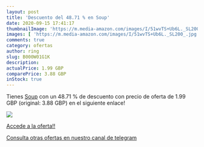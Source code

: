 ```yaml
---
layout: post
title: 'Descuento del 48.71 % en Soup'
date: 2020-09-15 17:41:17
thumbnailImage: 'https://m.media-amazon.com/images/I/51wvTS+Ub6L._SL200_.jpg'
images: [ 'https://m.media-amazon.com/images/I/51wvTS+Ub6L._SL200_.jpg' ]
comments: true
category: ofertas
author: ring
slug: B000W01G1K
description:
actualPrice: 1.99 GBP
comparePrice: 3.88 GBP
inStock: true
---
```


Tienes [Soup](https://www.amazon.com/dp/B000W01G1K/?tag=redken08-20) con un 48.71 % de descuento con precio de oferta de 1.99 GBP (original: 3.88 GBP) en el siguiente enlace!

[![](https://m.media-amazon.com/images/I/51wvTS+Ub6L._SL200_.jpg)](https://www.amazon.com/dp/B000W01G1K/?tag=redken08-20)

[Accede a la oferta!!](https://www.amazon.com/dp/B000W01G1K/?tag=redken08-20)

[Consulta otras ofertas en nuestro canal de telegram](https://t.me/s/ofertas25)
